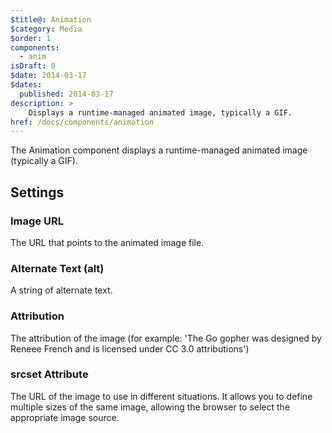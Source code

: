```yaml
---
$title@: Animation
$category: Media
$order: 1
components:
  - anim
isDraft: 0
$date: 2014-03-17
$dates:
  published: 2014-03-17
description: >
    Displays a runtime-managed animated image, typically a GIF.
href: /docs/components/animation
---
```

<p>The Animation component displays a runtime-managed animated image (typically a GIF).</p>
<amp-anim width="245"
  height="300"
  src="https://ampbyexample.com/img/gopher.gif"
  alt="an animation"
  attribution="The Go gopher was designed by Reneee French and is licensed under CC 3.0 attributions.">
</amp-anim>
<h2 class="mt4 mb4">Settings</h2>
<h3 class="mb3 mt3">Image URL</h3>
The URL that points to the animated image file.
<h3 class="mb3 mt3">Alternate Text (alt)</h3>
A string of alternate text.
<h3 class="mb3 mt3">Attribution</h3>
The attribution of the image (for example: 'The Go gopher was designed by Reneee French and is licensed under CC 3.0 attributions')
<h3 class="mb3 mt3">srcset Attribute</h3>
The URL of the image to use in different situations. It allows you to define multiple sizes of the same image, allowing the browser to select the appropriate image source.
